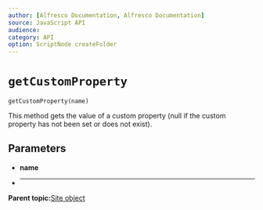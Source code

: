 ```yaml
---
author: [Alfresco Documentation, Alfresco Documentation]
source: JavaScript API
audience: 
category: API
option: ScriptNode createFolder
---
```


# `getCustomProperty`

`getCustomProperty(name)`

This method gets the value of a custom property \(null if the custom property has not been set or does not exist\).

## Parameters

-   **name**
-   ****

**Parent topic:**[Site object](../references/API-JS-Site.md)

